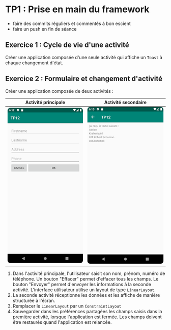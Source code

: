# TP1 : Prise en main du framework

- faire des commits réguliers et commentés à bon escient
- faire un push en fin de séance

## Exercice 1 : Cycle de vie d'une activité

Créer une application composée d'une seule activité qui affiche un `Toast` à chaque changement d'état.

## Exercice 2 :  Formulaire et changement d'activité

Créer une application composée de deux activités :

| Activité principale | Activité secondaire |
|:-------------------:|:-------------------:|
| ![](activite1.png)  | ![](activite2.png)  |

1. Dans l'activité principale, l'utilisateur saisit son nom, prénom, numéro de téléphone. Un bouton "Effacer" permet d'effacer tous les champs. Le bouton "Envoyer" permet d'envoyer les informations à la seconde activité. L'interface utilisateur utilise un layout de type `LinearLayout`.
2. La seconde activité réceptionne les données et les affiche de manière structurée à l'écran.
3. Remplacer le `LinearLayout` par un `ConstraintLayout`
4. Sauvegarder dans les préférences partagées les champs saisis dans la première activité, lorsque l'application est fermée. Les champs doivent être restaurés quand l'application est relancée.
